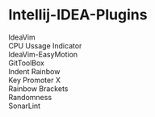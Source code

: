 # Intellij-IDEA-Plugins
IdeaVim  
CPU Ussage Indicator  
IdeaVim-EasyMotion  
GitToolBox  
Indent Rainbow  
Key Promoter X  
Rainbow Brackets  
Randomness  
SonarLint  
